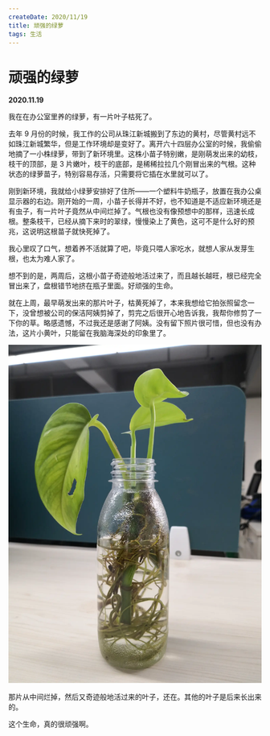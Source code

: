 ```yaml
---
createDate: 2020/11/19
title: 顽强的绿萝
tags: 生活
---
```


# 顽强的绿萝

**2020.11.19**

我在在办公室里养的绿萝，有一片叶子枯死了。

去年 9 月份的时候，我工作的公司从珠江新城搬到了东边的黄村，尽管黄村远不如珠江新城繁华，但是工作环境却是变好了。离开六十四层办公室的时候，我偷偷地摘了一小株绿萝，带到了新环境里。这株小苗子特别嫩，是刚萌发出来的幼枝，枝干的顶部，是 3 片嫩叶，枝干的底部，是稀稀拉拉几个刚冒出来的气根。这种状态的绿萝苗子，特别容易存活，只需要将它插在水里就可以了。

刚到新环境，我就给小绿萝安排好了住所——一个塑料牛奶瓶子，放置在我办公桌显示器的右边。刚开始的一周，小苗子长得并不好，也不知道是不适应新环境还是有虫子，有一片叶子竟然从中间烂掉了。气根也没有像预想中的那样，迅速长成根。整条枝干，已经从摘下来时的翠绿，慢慢染上了黄色，这可不是什么好的预兆，这说明这根苗子就快死掉了。

我心里叹了口气，想着养不活就算了吧，毕竟只喂人家吃水，就想人家从发芽生根，也太为难人家了。

想不到的是，两周后，这根小苗子奇迹般地活过来了，而且越长越旺，根已经完全冒出来了，盘根错节地挤在瓶子里面。好顽强的生命。

就在上周，最早萌发出来的那片叶子，枯黄死掉了，本来我想给它拍张照留念一下，没曾想被公司的保洁阿姨剪掉了，剪完之后很开心地告诉我，我帮你修剪了一下你的草。略感遗憾，不过我还是感谢了阿姨。没有留下照片很可惜，但也没有办法，这片小黄叶，只能留在我脑海深处的印象里了。

![绿萝](./image.png)

那片从中间烂掉，然后又奇迹般地活过来的叶子，还在。其他的叶子是后来长出来的。

这个生命，真的很顽强啊。
